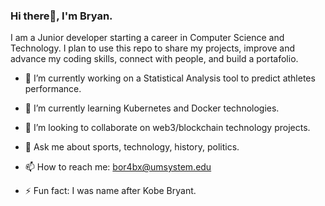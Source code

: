 ### Hi there👋, I'm Bryan.

I am a Junior developer starting a career in Computer Science and Technology. I plan to use this repo to share my projects, improve and advance my coding skills, connect with people, and build a portafolio.



- 🔭 I’m currently working on a Statistical Analysis tool to predict athletes performance.
- 🌱 I’m currently learning Kubernetes and Docker technologies.
- 👯 I’m looking to collaborate on web3/blockchain technology projects.
- 💬 Ask me about sports, technology, history, politics.
- 📫 How to reach me: bor4bx@umsystem.edu
  
- ⚡ Fun fact: I was name after Kobe Bryant.


